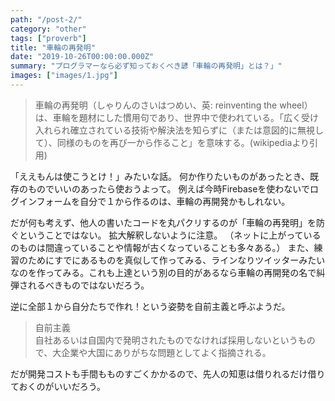 ```yaml
---
path: "/post-2/"
category: "other"
tags: ["proverb"]
title: "車輪の再発明"
date: "2019-10-26T00:00:00.000Z"
summary: "プログラマーなら必ず知っておくべき諺「車輪の再発明」とは？」"
images: ["images/1.jpg"]
---
```


> 車輪の再発明（しゃりんのさいはつめい、英: reinventing the wheel）は、車輪を題材にした慣用句であり、世界中で使われている。「広く受け入れられ確立されている技術や解決法を知らずに（または意図的に無視して）、同様のものを再び一から作ること」を意味する。(wikipediaより引用)

「ええもんは使こうとけ！」みたいな話。
何か作りたいものがあったとき、既存のものでいいのあったら使おうよって。
例えば今時Firebaseを使わないでログインフォームを自分で１から作るのは、車輪の再開発かもしれない。

だが何も考えず、他人の書いたコードを丸パクリするのが「車輪の再発明」を防ぐということではない。
拡大解釈しないように注意。
（ネットに上がっているのものは間違っていることや情報が古くなっていることも多々ある。）
また、練習のためにすでにあるものを真似して作ってみる、ラインなりツイッターみたいなのを作ってみる。これも上達という別の目的があるなら車輪の再開発の名で糾弾されるべきものではないだろう。

逆に全部１から自分たちで作れ！という姿勢を自前主義と呼ぶようだ。

>自前主義  
自社あるいは自国内で発明されたものでなければ採用しないというもので、大企業や大国にありがちな問題としてよく指摘される。  

だが開発コストも手間もものすごくかかるので、先人の知恵は借りれるだけ借りておくのがいいだろう。
